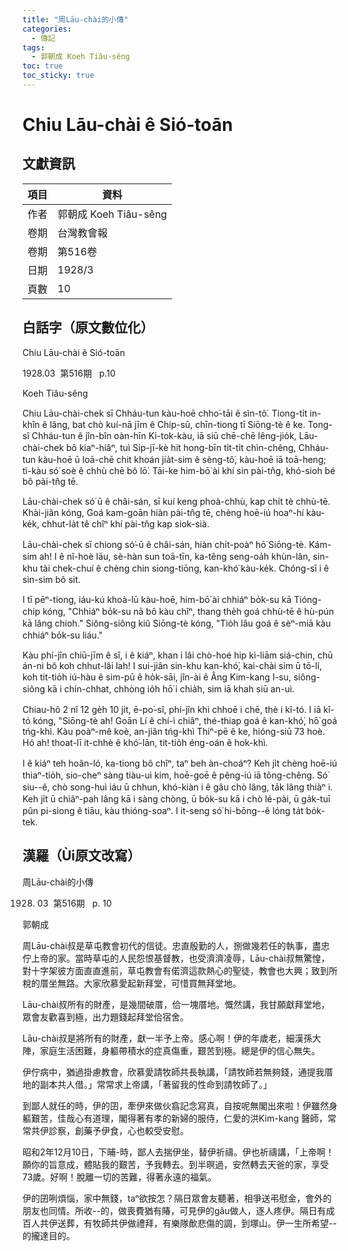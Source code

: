```yaml
---
title: "周Lāu-chài的小傳"
categories:
  - 傳記
tags:
  - 郭朝成 Koeh Tiâu-sêng
toc: true
toc_sticky: true
---
```


# Chiu Lāu-chài ê Sió-toān

## 文獻資訊

| 項目 | 資料 |
|---|---|
| 作者 | 郭朝成 Koeh Tiâu-sêng |
| 卷期 | 台灣教會報 |
| 卷期 | 第516卷 |
| 日期 | 1928/3 |
| 頁數 | 10 |

## 白話字（原文數位化）

Chiu Lāu-chài ê Sió-toān

1928.03  第516期   p.10

Koeh Tiâu-sêng

Chiu Lāu-chài-chek sī Chháu-tun kàu-hoē chho͘-tāi ê sìn-tô͘. Tiong-ti̍t in-khîn ê lâng, bat chò kuí-nā jīm ê Chip-sū, chīn-tiong tī Siōng-tè ê ke. Tong-sî Chháu-tun ê jîn-bîn oàn-hīn Ki-tok-kàu, iā siū chē-chē lêng-jio̍k, Lāu-chài-chek bô kiaⁿ-hiâⁿ, tuì Si̍p-jī-kè hit hong-bīn ti̍t-ti̍t chìn-chêng, Chháu-tun kàu-hoē ū loā-chē chit khoán jia̍t-sim ê sèng-tô͘, kàu-hoē iā toā-heng; tì-kàu só͘ soè ê chhù chē bô lō͘. Tāi-ke him-bō͘ ài khí sin pài-tn̂g, khó-sioh bé bô pài-tn̂g tē.

Lāu-chài-chek só͘ ū ê châi-sán, sī kuí keng phoà-chhù, kap chi̍t tè chhù-tē. Khài-jiân kóng, Goá kam-goān hiàn pài-tn̂g tē, chèng hoē-iú hoaⁿ-hí kàu-ke̍k, chhut-la̍t tê chîⁿ khí pài-tn̂g kap siok-sià.

Lāu-chài-chek sī chiong só͘-ū ê châi-sán, hiàn chi̍t-poàⁿ hō͘ Siōng-tè. Kám-sim ah! I ê nî-hoè lāu, sè-hàn sun toā-tīn, ka-têng seng-oa̍h khùn-lân, sin-khu tài chek-chuí ê chèng chin siong-tiōng, kan-khó͘ kàu-ke̍k. Chóng-sī i ê sìn-sim bô sit.

I tī pēⁿ-tiong, iáu-kú khoà-lū kàu-hoē, him-bō͘ ài chhiáⁿ bo̍k-su kā Tióng-chip kóng, "Chhiáⁿ bo̍k-su nā bô kàu chîⁿ, thang the̍h goá chhù-tē ê hù-pún kā lâng chioh." Siông-siông kiû Siōng-tè kóng, "Tio̍h lâu goá ê sèⁿ-miā kàu chhiáⁿ bo̍k-su liáu."

Kàu phí-jîn chiū-jīm ê sî, i ê kiáⁿ, khan i lâi chò-hoé hip kì-liām siá-chin, chū án-ni bô koh chhut-lâi lah! I sui-jiân sin-khu kan-khó͘, kai-chài sim ū tō-lí, koh tit-tio̍h iú-hàu ê sim-pū ê ho̍k-sāi, jîn-ài ê Âng Kim-kang I-su, siông-siông kā i chín-chhat, chhòng io̍h hō͘ i chia̍h, sim iā khah siū an-uì.

Chiau-hô 2 nî 12 ge̍h 10 ji̍t, ē-po͘-sî, phí-jîn khì chhoē i chē, thè i kî-tó. I iā kî-tó kóng, "Siōng-tè ah! Goān Lí ê chí-ì chiâⁿ, thé-thiap goá ê kan-khó͘, hō͘ goá tńg-khì. Kàu poàⁿ-mê koè, an-jiân tńg-khì Thiⁿ-pē ê ke, hióng-siū 73 hoè. Hó ah! thoat-lī it-chhè ê khó͘-lān, tit-tio̍h éng-oán ê hok-khì.

I ê kiáⁿ teh hoân-ló, ka-tiong bô chîⁿ, taⁿ beh àn-choáⁿ? Keh ji̍t chèng hoē-iú thiaⁿ-tio̍h, sio-cheⁿ sàng tiàu-uì kim, hoē-goē ê pêng-iú iā tông-chêng. Só͘ siu--ê, chò song-huì iáu ū chhun, khó-kiàn i ê gâu chò lâng, ta̍k lâng thiàⁿ i. Keh ji̍t ū chiâⁿ-pah lâng kā i sàng chòng, ū bo̍k-su kā i chò lé-pài, ū ga̍k-tuī pûn pi-siong ê tiāu, kàu thióng-soaⁿ. I it-seng só͘ hi-bōng--ê lóng ta̍t bo̍k-tek.

## 漢羅（Ùi原文改寫）

周Lāu-chài的小傳

1928. 03  第516期   p. 10

郭朝成

周Lāu-chài叔是草屯教會初代的信徒。忠直殷勤的人，捌做幾若任的執事，盡忠佇上帝的家。當時草屯的人民怨恨基督教，也受濟濟凌辱，Lāu-chài叔無驚惶，對十字架彼方面直直進前，草屯教會有偌濟這款熱心的聖徒，教會也大興；致到所稅的厝坐無路。大家欣慕愛起新拜堂，可惜買無拜堂地。

Lāu-chài叔所有的財產，是幾間破厝，佮一塊厝地。慨然講，我甘願獻拜堂地，眾會友歡喜到極，出力題錢起拜堂佮宿舍。

Lāu-chài叔是將所有的財產，獻一半予上帝。感心啊！伊的年歲老，細漢孫大陣，家庭生活困難，身軀帶積水的症真傷重，艱苦到極。總是伊的信心無失。

伊佇病中，猶過掛慮教會，欣慕愛請牧師共長執講，「請牧師若無夠錢，通提我厝地的副本共人借。」常常求上帝講，「著留我的性命到請牧師了。」

到鄙人就任的時，伊的囝，牽伊來做伙翕記念寫真，自按呢無閣出來啦！伊雖然身軀艱苦，佳哉心有道理，閣得著有孝的新婦的服侍，仁愛的洪Kim-kang 醫師，常常共伊診察，創藥予伊食，心也較受安慰。

昭和2年12月10日，下晡-時，鄙人去揣伊坐，替伊祈禱。伊也祈禱講，「上帝啊！願你的旨意成，體貼我的艱苦，予我轉去。到半暝過，安然轉去天爸的家，享受73歲。好啊！脫離一切的苦難，得著永遠的福氣。

伊的囝咧煩惱，家中無錢，taⁿ欲按怎？隔日眾會友聽著，相爭送弔慰金，會外的朋友也同情。所收--的，做喪費猶有賰，可見伊的gâu做人，逐人疼伊。隔日有成百人共伊送葬，有牧師共伊做禮拜，有樂隊歕悲傷的調，到塚山。伊一生所希望--的攏達目的。
